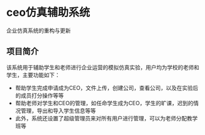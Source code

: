 # ceo仿真辅助系统
企业仿真系统的重构与更新
## 项目简介
该系统用于辅助学生和老师进行企业运营的模拟仿真实验，用户均为学校的老师和学生，主要功能如下：
- 帮助学生完成申请成为CEO，文件上传，创建公司，查看公司，以及在实验后的成员打分操作等等
- 帮助老师对学生和CEO的管理，如任命学生成为CEO，学生的旷课，迟到的情况管理，导出和导入学生信息等等
- 此外，系统还设置了超级管理员来对所有用户进行管理，可以为老师分配教学班等
